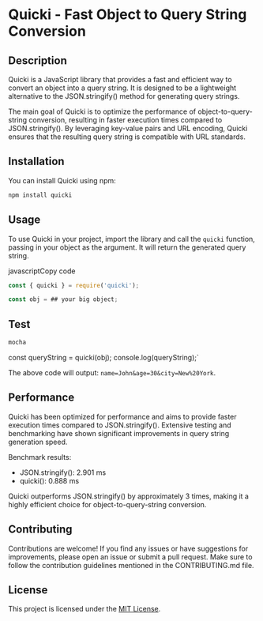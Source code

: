 
# Quicki - Fast Object to Query String Conversion


## Description

Quicki is a JavaScript library that provides a fast and efficient way to convert an object into a query string. It is designed to be a lightweight alternative to the JSON.stringify() method for generating query strings.

The main goal of Quicki is to optimize the performance of object-to-query-string conversion, resulting in faster execution times compared to JSON.stringify(). By leveraging key-value pairs and URL encoding, Quicki ensures that the resulting query string is compatible with URL standards.

## Installation

You can install Quicki using npm:

```bash
npm install quicki
``` 

## Usage

To use Quicki in your project, import the library and call the `quicki` function, passing in your object as the argument. It will return the generated query string.

javascriptCopy code

```js
const { quicki } = require('quicki');

const obj = ## your big object;
```

## Test
```bash
mocha
``` 

const queryString = quicki(obj);
console.log(queryString);` 

The above code will output: `name=John&age=30&city=New%20York`.

## Performance

Quicki has been optimized for performance and aims to provide faster execution times compared to JSON.stringify(). Extensive testing and benchmarking have shown significant improvements in query string generation speed.

Benchmark results:

-   JSON.stringify(): 2.901 ms
-   quicki(): 0.888 ms

Quicki outperforms JSON.stringify() by approximately 3 times, making it a highly efficient choice for object-to-query-string conversion.

## Contributing

Contributions are welcome! If you find any issues or have suggestions for improvements, please open an issue or submit a pull request. Make sure to follow the contribution guidelines mentioned in the CONTRIBUTING.md file.

## License

This project is licensed under the [MIT License](https://chat.openai.com/LICENSE).
